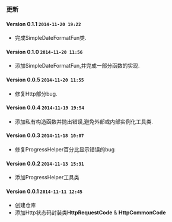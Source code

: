 ### 更新

#### Version 0.1.1 `2014-11-20 19:22`
* 完成SimpleDateFormatFun类.

#### Version 0.1.0 `2014-11-20 11:56`
* 添加SimpleDateFormatFun,并完成一部分函数的实现.

#### Version 0.0.5 `2014-11-20 11:55`
* 修复Http部分bug.

#### Version 0.0.4 `2014-11-19 19:54`
* 添加私有构造函数并抛出错误,避免外部或内部实例化工具类.

#### Version 0.0.3 `2014-11-18 10:07`
* 修复ProgressHelper百分比显示错误的bug

#### Version 0.0.2 `2014-11-13 15:31`
* 添加ProgressHelper工具类

#### Version 0.0.1 `2014-11-11 12:45`
* 创建仓库
* 添加Http状态码封装类**HttpRequestCode** & **HttpCommonCode**
